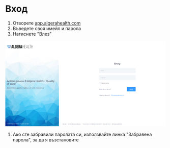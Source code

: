 # Вход

1. Отворете [app.algerahealth.com](https://app.algerahealth.com/)
1. Въведете своя имейл и парола
1. Натиснете "Влез"

  [![Вход в Algera Health](images/vhod-01.png)](images/vhod-01.png)

1. Ако сте забравили паролата си, използвайте линка "Забравена парола", за да я възстановите
